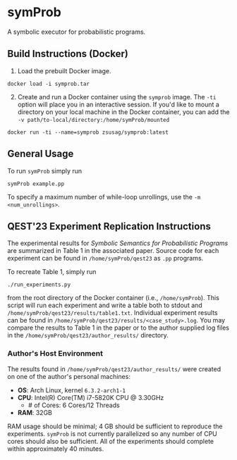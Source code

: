 # symProb

A symbolic executor for probabilistic programs.

## Build Instructions (Docker)

1) Load the prebuilt Docker image.
```
docker load -i symprob.tar
```

2) Create and run a Docker container using the `symprob` image. The `-ti` option will place you in an interactive session. If you'd like to mount a directory on your local machine in the Docker container, you can add the `-v path/to-local/directory:/home/symProb/mounted`

```
docker run -ti --name=symprob zsusag/symprob:latest
```

## General Usage

To run `symProb` simply run
```
symProb example.pp
```

To specify a maximum number of while-loop unrollings, use the `-m <num_unrollings>`.

## QEST'23 Experiment Replication Instructions

The experimental results for *Symbolic Semantics for Probabilistic Programs* are summarized in Table 1 in the associated paper. Source code for each experiment can be found in `/home/symProb/qest23` as `.pp` programs.

To recreate Table 1, simply run
```
./run_experiments.py
```
from the root directory of the Docker container (i.e., `/home/symProb`). This script will run each experiment and write a table both to stdout and `/home/symProb/qest23/results/table1.txt`. Individual experiment results can be found in `/home/symProb/qest23/results/<case_study>.log`. You may compare the results to Table 1 in the paper or to the author supplied log files in the `/home/symProb/qest23/author_results/` directory.

### Author's Host Environment

The results found in `/home/symProb/qest23/author_results/` were created on one of the author's personal machines:
- **OS**: Arch Linux, kernel `6.3.2-arch1-1`
- **CPU**: Intel(R) Core(TM) i7-5820K CPU @ 3.30GHz
  - \# of Cores: 6 Cores/12 Threads
- **RAM**: 32GB

RAM usage should be minimal; 4 GB should be sufficient to reproduce the experiments. `symProb` is not currently parallelized so any number of CPU cores should also be sufficient. All of the experiments should complete within approximately 40 minutes.
